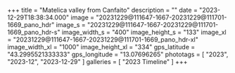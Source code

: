 +++
title = "Matelica valley from Canfaito"
description = ""
date = "2023-12-29T18:38:34.000"
image = "20231229@111647-1667-20231229@111701-1669_pano_hdr"
image_s = "20231229@111647-1667-20231229@111701-1669_pano_hdr-s"
image_width_s = "400"
image_height_s = "133"
image_xl = "20231229@111647-1667-20231229@111701-1669_pano_hdr-xl"
image_width_xl = "1000"
image_height_xl = "334"
gps_latitude = "43.2995521333333"
gps_longitude = "13.07696265"
phototags = [ "2023", "2023-12", "2023-12-29" ]
galleries = [ "2023 Timeline" ]
+++
